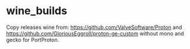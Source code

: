 # wine_builds
Copy releases wine from:
https://github.com/ValveSoftware/Proton
and
https://github.com/GloriousEggroll/proton-ge-custom
without mono and gecko for PortProton.
